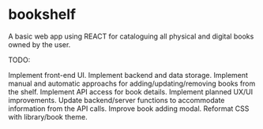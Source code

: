 # bookshelf
A basic web app using REACT for cataloguing all physical and digital books owned by the user.


TODO:

Implement front-end UI.
Implement backend and data storage. 
Implement manual and automatic approachs for adding/updating/removing books from the shelf. 
Implement API access for book details. 
Implement planned UX/UI improvements.
Update backend/server functions to accommodate information from the API calls. 
Improve book adding modal.
Reformat CSS with library/book theme.
